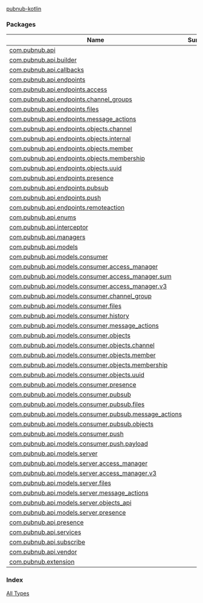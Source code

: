 [pubnub-kotlin](./index.md)

### Packages

| Name | Summary |
|---|---|
| [com.pubnub.api](com.pubnub.api/index.md) |  |
| [com.pubnub.api.builder](com.pubnub.api.builder/index.md) |  |
| [com.pubnub.api.callbacks](com.pubnub.api.callbacks/index.md) |  |
| [com.pubnub.api.endpoints](com.pubnub.api.endpoints/index.md) |  |
| [com.pubnub.api.endpoints.access](com.pubnub.api.endpoints.access/index.md) |  |
| [com.pubnub.api.endpoints.channel_groups](com.pubnub.api.endpoints.channel_groups/index.md) |  |
| [com.pubnub.api.endpoints.files](com.pubnub.api.endpoints.files/index.md) |  |
| [com.pubnub.api.endpoints.message_actions](com.pubnub.api.endpoints.message_actions/index.md) |  |
| [com.pubnub.api.endpoints.objects.channel](com.pubnub.api.endpoints.objects.channel/index.md) |  |
| [com.pubnub.api.endpoints.objects.internal](com.pubnub.api.endpoints.objects.internal/index.md) |  |
| [com.pubnub.api.endpoints.objects.member](com.pubnub.api.endpoints.objects.member/index.md) |  |
| [com.pubnub.api.endpoints.objects.membership](com.pubnub.api.endpoints.objects.membership/index.md) |  |
| [com.pubnub.api.endpoints.objects.uuid](com.pubnub.api.endpoints.objects.uuid/index.md) |  |
| [com.pubnub.api.endpoints.presence](com.pubnub.api.endpoints.presence/index.md) |  |
| [com.pubnub.api.endpoints.pubsub](com.pubnub.api.endpoints.pubsub/index.md) |  |
| [com.pubnub.api.endpoints.push](com.pubnub.api.endpoints.push/index.md) |  |
| [com.pubnub.api.endpoints.remoteaction](com.pubnub.api.endpoints.remoteaction/index.md) |  |
| [com.pubnub.api.enums](com.pubnub.api.enums/index.md) |  |
| [com.pubnub.api.interceptor](com.pubnub.api.interceptor/index.md) |  |
| [com.pubnub.api.managers](com.pubnub.api.managers/index.md) |  |
| [com.pubnub.api.models](com.pubnub.api.models/index.md) |  |
| [com.pubnub.api.models.consumer](com.pubnub.api.models.consumer/index.md) |  |
| [com.pubnub.api.models.consumer.access_manager](com.pubnub.api.models.consumer.access_manager/index.md) |  |
| [com.pubnub.api.models.consumer.access_manager.sum](com.pubnub.api.models.consumer.access_manager.sum/index.md) |  |
| [com.pubnub.api.models.consumer.access_manager.v3](com.pubnub.api.models.consumer.access_manager.v3/index.md) |  |
| [com.pubnub.api.models.consumer.channel_group](com.pubnub.api.models.consumer.channel_group/index.md) |  |
| [com.pubnub.api.models.consumer.files](com.pubnub.api.models.consumer.files/index.md) |  |
| [com.pubnub.api.models.consumer.history](com.pubnub.api.models.consumer.history/index.md) |  |
| [com.pubnub.api.models.consumer.message_actions](com.pubnub.api.models.consumer.message_actions/index.md) |  |
| [com.pubnub.api.models.consumer.objects](com.pubnub.api.models.consumer.objects/index.md) |  |
| [com.pubnub.api.models.consumer.objects.channel](com.pubnub.api.models.consumer.objects.channel/index.md) |  |
| [com.pubnub.api.models.consumer.objects.member](com.pubnub.api.models.consumer.objects.member/index.md) |  |
| [com.pubnub.api.models.consumer.objects.membership](com.pubnub.api.models.consumer.objects.membership/index.md) |  |
| [com.pubnub.api.models.consumer.objects.uuid](com.pubnub.api.models.consumer.objects.uuid/index.md) |  |
| [com.pubnub.api.models.consumer.presence](com.pubnub.api.models.consumer.presence/index.md) |  |
| [com.pubnub.api.models.consumer.pubsub](com.pubnub.api.models.consumer.pubsub/index.md) |  |
| [com.pubnub.api.models.consumer.pubsub.files](com.pubnub.api.models.consumer.pubsub.files/index.md) |  |
| [com.pubnub.api.models.consumer.pubsub.message_actions](com.pubnub.api.models.consumer.pubsub.message_actions/index.md) |  |
| [com.pubnub.api.models.consumer.pubsub.objects](com.pubnub.api.models.consumer.pubsub.objects/index.md) |  |
| [com.pubnub.api.models.consumer.push](com.pubnub.api.models.consumer.push/index.md) |  |
| [com.pubnub.api.models.consumer.push.payload](com.pubnub.api.models.consumer.push.payload/index.md) |  |
| [com.pubnub.api.models.server](com.pubnub.api.models.server/index.md) |  |
| [com.pubnub.api.models.server.access_manager](com.pubnub.api.models.server.access_manager/index.md) |  |
| [com.pubnub.api.models.server.access_manager.v3](com.pubnub.api.models.server.access_manager.v3/index.md) |  |
| [com.pubnub.api.models.server.files](com.pubnub.api.models.server.files/index.md) |  |
| [com.pubnub.api.models.server.message_actions](com.pubnub.api.models.server.message_actions/index.md) |  |
| [com.pubnub.api.models.server.objects_api](com.pubnub.api.models.server.objects_api/index.md) |  |
| [com.pubnub.api.models.server.presence](com.pubnub.api.models.server.presence/index.md) |  |
| [com.pubnub.api.presence](com.pubnub.api.presence/index.md) |  |
| [com.pubnub.api.services](com.pubnub.api.services/index.md) |  |
| [com.pubnub.api.subscribe](com.pubnub.api.subscribe/index.md) |  |
| [com.pubnub.api.vendor](com.pubnub.api.vendor/index.md) |  |
| [com.pubnub.extension](com.pubnub.extension/index.md) |  |

### Index

[All Types](alltypes/index.md)